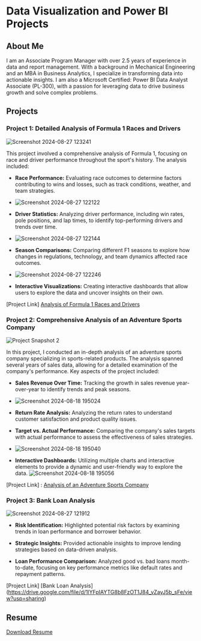 # Data Visualization and Power BI Projects

## About Me

I am an Associate Program Manager with over 2.5 years of experience in data and report management. With a background in Mechanical Engineering and an MBA in Business Analytics, I specialize in transforming data into actionable insights. I am also a Microsoft Certified: Power BI Data Analyst Associate (PL-300), with a passion for leveraging data to drive business growth and solve complex problems.

## Projects

### Project 1: Detailed Analysis of Formula 1 Races and Drivers

![Screenshot 2024-08-27 123241](https://github.com/user-attachments/assets/38bc5f13-c45d-4372-9248-431a3403c555)
<!-- Placeholder for image -->


This project involved a comprehensive analysis of Formula 1, focusing on race and driver performance throughout the sport's history. The analysis included:

- **Race Performance:** Evaluating race outcomes to determine factors contributing to wins and losses, such as track conditions, weather, and team strategies.
- ![Screenshot 2024-08-27 122122](https://github.com/user-attachments/assets/1ba9b050-a5a3-45cc-b9b1-dda33fbaea9c)

- **Driver Statistics:** Analyzing driver performance, including win rates, pole positions, and lap times, to identify top-performing drivers and trends over time.
- ![Screenshot 2024-08-27 122144](https://github.com/user-attachments/assets/a77a8f39-cc82-4d49-9143-6e2da24f5b5c)

- **Season Comparisons:** Comparing different F1 seasons to explore how changes in regulations, technology, and team dynamics affected race outcomes.
- ![Screenshot 2024-08-27 122246](https://github.com/user-attachments/assets/a6ce7d27-428a-4654-b997-545c8c37034f)

- **Interactive Visualizations:** Creating interactive dashboards that allow users to explore the data and uncover insights on their own.

[Project Link] [ Analysis of Formula 1 Races and Drivers](https://drive.google.com/file/d/1s5JISuVd6Ts80fms22K0OmWwYxkgVMO-/view?usp=sharing)

### Project 2: Comprehensive Analysis of an Adventure Sports Company

![Project Snapshot 2](placeholder2.jpg) <!-- Placeholder for image -->

In this project, I conducted an in-depth analysis of an adventure sports company specializing in sports-related products. The analysis spanned several years of sales data, allowing for a detailed examination of the company's performance. Key aspects of the project included:

- **Sales Revenue Over Time:** Tracking the growth in sales revenue year-over-year to identify trends and peak seasons.
- ![Screenshot 2024-08-18 195024](https://github.com/user-attachments/assets/08aa7007-60c3-4581-9261-64c66f3615e5)

- **Return Rate Analysis:** Analyzing the return rates to understand customer satisfaction and product quality issues.
- **Target vs. Actual Performance:** Comparing the company's sales targets with actual performance to assess the effectiveness of sales strategies.
- ![Screenshot 2024-08-18 195040](https://github.com/user-attachments/assets/0f639e53-6cc3-44b5-9059-8d67ecc5e91e)

- **Interactive Dashboards:** Utilizing multiple charts and interactive elements to provide a dynamic and user-friendly way to explore the data.
![Screenshot 2024-08-18 195056](https://github.com/user-attachments/assets/4668db0f-d3e9-4eea-94c1-e202efefbd45)

[Project Link] : [Analysis of an Adventure Sports Company](https://drive.google.com/file/d/1oUoq9YYkjxp9DNeu1Q86SAChCOwUYDud/view?usp=sharing)

### Project 3: Bank Loan Analysis
![Screenshot 2024-08-27 121912](https://github.com/user-attachments/assets/bef2efbf-88db-4a50-a00d-663905af7994)



- **Risk Identification:** Highlighted potential risk factors by examining trends in loan performance and borrower behavior.

- **Strategic Insights:** Provided actionable insights to improve lending strategies based on data-driven analysis.

- **Loan Performance Comparison:** Analyzed good vs. bad loans month-to-date, focusing on key performance metrics like default rates and repayment patterns.


[Project Link]  [Bank Loan Analysis] (https://drive.google.com/file/d/1lYFpIAYTG8b8FzOT1J84_vZayJ5b_sFe/view?usp=sharing)


## Resume

[Download Resume](https://drive.google.com/file/d/17aWzDvphzSuQnFukY9UvAhbHyPqIL5ry/view?usp=drive_link)

